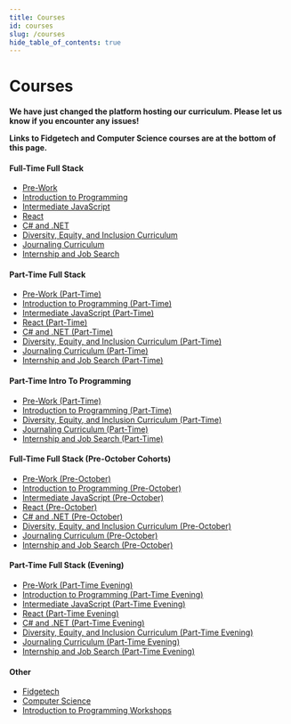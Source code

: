 ```yaml
---
title: Courses
id: courses
slug: /courses
hide_table_of_contents: true
---
```


# Courses

<div className="centering-div" style={{margin: 'auto'  }}>

  <div style={{borderStyle: 'solid' , borderWidth: '2px' , borderColor: 'var(--ifm-color-emphasis-300)' , borderRadius: '20px', marginBottom: '20px' }}>
    <div className='course-row' style={{margin: '10px', padding: '5px'}}>
      <h4>
        <p>We have just changed the platform hosting our curriculum. Please let us know if you encounter any issues!</p>
        <p>Links to Fidgetech and Computer Science courses are at the bottom of this page.</p>
      </h4>
    </div>
  </div>

  <div style={{borderStyle: 'solid' , borderWidth: '2px' , borderColor: 'var(--ifm-color-emphasis-300)' , borderRadius: '20px', marginBottom: '20px' }}>
    <div className='course-row' style={{columnRule: '1px double var(--ifm-color-emphasis-300)',columns: '200px 3' , margin: '10px'}}>
      <div  className='course-column' style={{breakInside: 'avoid'}}> 
        <h4 >Full-Time Full Stack</h4>
        <ul>
          <li><a target="_self" href="https://full-time.learnhowtoprogram.com/pre-work">Pre-Work</a></li>
          <li><a target="_self" href="https://full-time.learnhowtoprogram.com/introduction-to-programming">Introduction to Programming</a></li>
          <li><a target="_self" href="https://full-time.learnhowtoprogram.com/intermediate-javascript">Intermediate JavaScript</a></li>
          <li><a target="_self" href="https://full-time.learnhowtoprogram.com/react">React</a></li>
          <li><a target="_self" href="https://full-time.learnhowtoprogram.com/c-and-net">C# and .NET</a></li>
          <li><a target="_self" href="https://full-time.learnhowtoprogram.com/diversity-equity-and-inclusion">Diversity, Equity, and Inclusion Curriculum</a></li>
          <li><a target="_self" href="https://full-time.learnhowtoprogram.com/journaling-curriculum">Journaling Curriculum</a></li>
          <li><a target="_self" href="https://full-time.learnhowtoprogram.com/internship-and-job-search">Internship and Job Search</a></li>
        </ul>
      </div>
      <div className='course-column' style={{breakInside: 'avoid'}}>
        <h4>Part-Time Full Stack</h4>
        <ul>
          <li><a target="_self" href="https://part-time.learnhowtoprogram.com/pre-work">Pre-Work (Part-Time)</a></li>
          <li><a target="_self" href="https://part-time.learnhowtoprogram.com/introduction-to-programming">Introduction to Programming (Part-Time)</a></li>
          <li><a target="_self" href="https://part-time.learnhowtoprogram.com/intermediate-javascript">Intermediate JavaScript (Part-Time)</a></li>
          <li><a target="_self" href="https://part-time.learnhowtoprogram.com/react">React (Part-Time)</a></li>
          <li><a target="_self" href="https://part-time.learnhowtoprogram.com/c-and-net">C# and .NET (Part-Time)</a></li>
          <li><a target="_self" href="https://part-time.learnhowtoprogram.com/diversity-equity-and-inclusion">Diversity, Equity, and Inclusion Curriculum (Part-Time)</a></li>
          <li><a target="_self" href="https://part-time.learnhowtoprogram.com/journaling-curriculum">Journaling Curriculum (Part-Time)</a></li>
          <li><a target="_self" href="https://part-time.learnhowtoprogram.com/internship-and-job-search">Internship and Job Search (Part-Time)</a></li>
        </ul>
      </div>
      <div className='course-column' style={{breakInside: 'avoid'}}>
        <h4>Part-Time Intro To Programming</h4>
        <ul>
          <li><a target="_self" href="https://part-time.learnhowtoprogram.com/pre-work">Pre-Work (Part-Time)</a></li>
          <li><a target="_self" href="https://part-time.learnhowtoprogram.com/introduction-to-programming">Introduction to Programming (Part-Time)</a></li>
          <li><a target="_self" href="https://part-time.learnhowtoprogram.com/diversity-equity-and-inclusion">Diversity, Equity, and Inclusion Curriculum (Part-Time)</a></li>
          <li><a target="_self" href="https://part-time.learnhowtoprogram.com/journaling-curriculum">Journaling Curriculum (Part-Time)</a></li>
          <li><a target="_self" href="https://part-time.learnhowtoprogram.com/internship-and-job-search">Internship and Job Search (Part-Time)</a></li>
        </ul>
      </div>
    </div>
  </div>

  <div style={{borderStyle: 'solid' , borderWidth: '2px' , borderColor: 'var(--ifm-color-emphasis-300)' , borderRadius: '20px', marginBottom: '20px' }}>
    <div className='course-row' style={{columnRule: '1px double var(--ifm-color-emphasis-300)',columns: '200px 2' , margin: '10px' }}>
      <div className='course-column' style={{breakInside: 'avoid'}}> 
        <h4>Full-Time Full Stack (Pre-October Cohorts)</h4>
        <ul>
          <li><a target="_self" href="https://full-time-pre-october.learnhowtoprogram.com/pre-work">Pre-Work (Pre-October)</a></li>
          <li><a target="_self" href="https://full-time-pre-october.learnhowtoprogram.com/introduction-to-programming">Introduction to Programming (Pre-October)</a></li>
          <li><a target="_self" href="https://full-time-pre-october.learnhowtoprogram.com/intermediate-javascript">Intermediate JavaScript (Pre-October)</a></li>
          <li><a target="_self" href="https://full-time-pre-october.learnhowtoprogram.com/react">React (Pre-October)</a></li>
          <li><a target="_self" href="https://full-time-pre-october.learnhowtoprogram.com/c-and-net">C# and .NET (Pre-October)</a></li>
          <li><a target="_self" href="https://full-time-pre-october.learnhowtoprogram.com/diversity-equity-and-inclusion">Diversity, Equity, and Inclusion Curriculum (Pre-October)</a></li>
          <li><a target="_self" href="https://full-time-pre-october.learnhowtoprogram.com/journaling-curriculum">Journaling Curriculum (Pre-October)</a></li>
          <li><a target="_self" href="https://full-time-pre-october.learnhowtoprogram.com/internship-and-job-search">Internship and Job Search (Pre-October)</a></li>
        </ul>
      </div>
      <div className='course-column' style={{breakInside: 'avoid'}}>
        <h4>Part-Time Full Stack (Evening)</h4>
        <ul>
          <li><a target="_self" href="https://part-time-evening.learnhowtoprogram.com/pre-work">Pre-Work (Part-Time Evening)</a></li>
          <li><a target="_self" href="https://part-time-evening.learnhowtoprogram.com/introduction-to-programming">Introduction to Programming (Part-Time Evening)</a></li>
          <li><a target="_self" href="https://part-time-evening.learnhowtoprogram.com/intermediate-javascript">Intermediate JavaScript (Part-Time Evening)</a></li>
          <li><a target="_self" href="https://part-time-evening.learnhowtoprogram.com/react">React (Part-Time Evening)</a></li>
          <li><a target="_self" href="https://part-time-evening.learnhowtoprogram.com/c-and-net">C# and .NET (Part-Time Evening)</a></li>
          <li><a target="_self" href="https://part-time-evening.learnhowtoprogram.com/diversity-equity-and-inclusion">Diversity, Equity, and Inclusion Curriculum (Part-Time Evening)</a></li>
          <li><a target="_self" href="https://part-time-evening.learnhowtoprogram.com/journaling-curriculum">Journaling Curriculum (Part-Time Evening)</a></li>
          <li><a target="_self" href="https://part-time-evening.learnhowtoprogram.com/internship-and-job-search">Internship and Job Search (Part-Time Evening)</a></li>
        </ul>
      </div>
    </div>
  </div>

  <div style={{borderStyle: 'solid' , borderWidth: '2px' , borderColor: 'var(--ifm-color-emphasis-300)' , borderRadius: '20px', marginBottom: '20px' }}>
    <div className='course-row' style={{margin: '10px'}}>
      <h4>Other</h4>
      <ul>
        <li><a target="_self" href="https://old.learnhowtoprogram.com/tracks/fidgetech">Fidgetech</a></li>
        <li><a target="_self" href="https://old.learnhowtoprogram.com/computer-science">Computer Science</a></li>
        <li><a target="_self" href="https://workshops.learnhowtoprogram.com/">Introduction to Programming Workshops</a></li>
      </ul>
    </div>
  </div>

</div>
